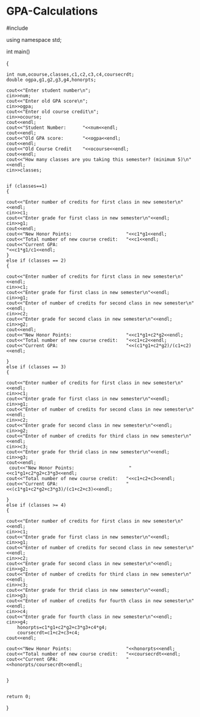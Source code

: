 # GPA-Calculations

#include <iostream>

using namespace std;

int main()

{

    int num,ocourse,classes,c1,c2,c3,c4,coursecrdt;
    double ogpa,g1,g2,g3,g4,honorpts;

    cout<<"Enter student number\n";
    cin>>num;
    cout<<"Enter old GPA score\n";
    cin>>ogpa;
    cout<<"Enter old course credit\n";
    cin>>ocourse;
    cout<<endl;
    cout<<"Student Number:      "<<num<<endl;
    cout<<endl;
    cout<<"Old GPA score:       "<<ogpa<<endl;
    cout<<endl;
    cout<<"Old Course Credit    "<<ocourse<<endl;
    cout<<endl;
    cout<<"How many classes are you taking this semester? (minimum 5)\n"<<endl;
    cin>>classes;
    
    
    if (classes==1)
    {
    
    cout<<"Enter number of credits for first class in new semester\n"<<endl;
    cin>>c1;
    cout<<"Enter grade for first class in new semester\n"<<endl;
    cin>>g1;
    cout<<endl;
    cout<<"New Honor Points:                    "<<c1*g1<<endl;
    cout<<"Total number of new course credit:   "<<c1<<endl;
    cout<<"Current GPA:  
    "<<c1*g1/c1<<endl;
    }
    else if (classes == 2)
    {

    cout<<"Enter number of credits for first class in new semester\n"<<endl;
    cin>>c1;
    cout<<"Enter grade for first class in new semester\n"<<endl;
    cin>>g1;
    cout<<"Enter of number of credits for second class in new semester\n"<<endl;
    cin>>c2;
    cout<<"Enter grade for second class in new semester\n"<<endl;
    cin>>g2;
    cout<<endl;
    cout<<"New Honor Points:                    "<<c1*g1+c2*g2<<endl;
    cout<<"Total number of new course credit:   "<<c1+c2<<endl;
    cout<<"Current GPA:                         "<<(c1*g1+c2*g2)/(c1+c2)<<endl;
    
    }
    else if (classes == 3)
    {
    
    cout<<"Enter number of credits for first class in new semester\n"<<endl;
    cin>>c1;
    cout<<"Enter grade for first class in new semester\n"<<endl;
    cin>>g1;
    cout<<"Enter of number of credits for second class in new semester\n"<<endl;
    cin>>c2;
    cout<<"Enter grade for second class in new semester\n"<<endl;
    cin>>g2;
    cout<<"Enter of number of credits for third class in new semester\n"<<endl;
    cin>>c3;
    cout<<"Enter grade for thrid class in new semester\n"<<endl;
    cin>>g3;
    cout<<endl;
     cout<<"New Honor Points:                    "<<c1*g1+c2*g2+c3*g3<<endl;
    cout<<"Total number of new course credit:   "<<c1+c2+c3<<endl;
    cout<<"Current GPA:                         "<<(c1*g1+c2*g2+c3*g3)/(c1+c2+c3)<<endl;
    
    }
    else if (classes >= 4)
    {
    
    cout<<"Enter number of credits for first class in new semester\n"<<endl;
    cin>>c1;
    cout<<"Enter grade for first class in new semester\n"<<endl;
    cin>>g1;
    cout<<"Enter of number of credits for second class in new semester\n"<<endl;
    cin>>c2;
    cout<<"Enter grade for second class in new semester\n"<<endl;
    cin>>g2;
    cout<<"Enter of number of credits for third class in new semester\n"<<endl;
    cin>>c3;
    cout<<"Enter grade for thrid class in new semester\n"<<endl;
    cin>>g3;
    cout<<"Enter of number of credits for fourth class in new semester\n"<<endl;
    cin>>c4;
    cout<<"Enter grade for fourth class in new semester\n"<<endl;
    cin>>g4;
        honorpts=c1*g1+c2*g2+c3*g3+c4*g4;
        coursecrdt=c1+c2+c3+c4;
    cout<<endl;

    cout<<"New Honor Points:                    "<<honorpts<<endl;
    cout<<"Total number of new course credit:   "<<coursecrdt<<endl;
    cout<<"Current GPA:                         "<<honorpts/coursecrdt<<endl;
    
    
    }


    return 0;
    

}

